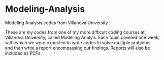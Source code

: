 # Modeling-Analysis
Modeling Analysis codes from Villanova University

These are my codes from one of my more difficult coding courses at Villanova University, called Modeling Analyis.
Each topic covered one week, with which we were expected to write codes to solve multiple problems, and then write a report encompassing our findings.
Reports will also be included as PDFs.
